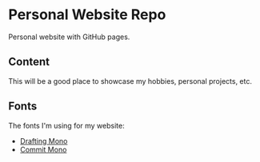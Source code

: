 # Personal Website Repo

Personal website with GitHub pages. 

## Content

This will be a good place to showcase my hobbies, personal projects, etc.

## Fonts

The fonts I'm using for my website: 

- [Drafting Mono](https://indestructibletype.com/Drafting/)
- [Commit Mono](https://commitmono.com)